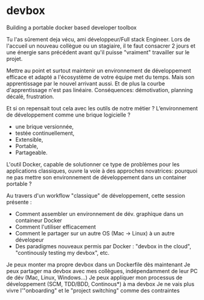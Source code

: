 # devbox
Building a portable docker based developer toolbox

Tu l'as sûrement deja vécu, ami développeur/Full stack Engineer. Lors de l'accueil un nouveau collègue ou un stagiaire, il te faut consacrer 2 jours et une énergie sans précédent avant qu'il puisse "vraiment" travailler sur le projet.

Mettre au point et surtout maintenir un environnement de développement efficace et adapté a l'écosystème de votre équipe met du temps. Mais son apprentissage par le nouvel arrivant aussi. Et de plus la courbe d'apprentissage n'est pas linéaire. Conséquences: démotivation, planning décalé, frustration.

Et si on repensait tout cela avec les outils de notre métier ? L’environnement de développement comme une brique logicielle ?

* une brique versionnée,
* testée continuellement,
* Extensible,
* Portable,
* Partageable.

L'outil Docker, capable de solutionner ce type de problèmes pour les applications classiques, ouvre la voie à des approches novatrices: pourquoi ne pas mettre son environnement de développement dans un container portable ?

Au travers d'un workflow "classique" de développement, cette session présente :

* Comment assembler un environnement de dév. graphique dans un containeur Docker
* Comment l'utiliser efficacement
* Comment le partager sur un autre OS (Mac -> Linux) à un autre dévelopeur
* Des paradigmes nouveaux permis par Docker : "devbox in the cloud", "continously testing my devbox", etc.

Je peux monter ma propre devbox dans un Dockerfile dès maintenant
Je peux partager ma devbox avec mes collègues, indépendamment de leur PC de dév (Mac, Linux, Windows...)
Je peux appliquer mon processus de développement (SCM, TDD/BDD, Continous*) à ma devbox
Je ne vais plus vivre l'"onboarding" et le "project switching" comme des contraintes
